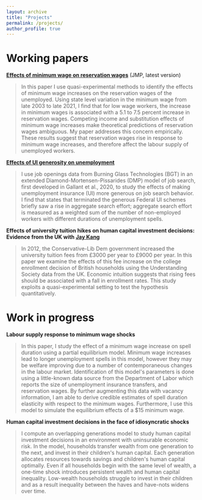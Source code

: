 ```yaml
---
layout: archive
title: "Projects"
permalink: /projects/
author_profile: true
---
```


# Working papers

__[Effects of minimum wage on reservation wages](/files/research_projects/JMP/JMP_draft.pdf)__ (JMP, latest version)

> In this paper I use quasi-experimental methods to identify the effects of minimum wage increases on the reservation wages of the unemployed. Using state level variation in the minimum wage from late 2003 to late 2021, I find that for low wage workers, the increase in minimum wages is associated with a 5.1 to 7.5 percent increase in reservation wages. Competing income and substitution effects of minimum wage increases make theoretical predictions of reservation wages ambiguous. My paper addresses this concern empirically. These results suggest that reservation wages rise in response to minimum wage increases, and therefore affect the labour supply of unemployed workers.

__[Effects of UI generosity on unemployment](/files/research_projects/SYP/fnl_drft.pdf)__

> I use job openings data from Burning Glass Technologies (BGT) in an extended Diamond-Mortensen-Pissarides (DMP) model of job search, first developed in Gallant et al., 2020, to study the effects of making unemployment insurance (UI) more generous on job search behavior. I find that states that terminated the generous Federal UI schemes briefly saw a rise in aggregate search effort; aggregate search effort is measured as a weighted sum of the number of non-employed workers with different durations of unemployment spells.

__Effects of university tuition hikes on human capital investment decisions: Evidence from the UK with [Jay Kang](https://www.hyunjaekang.com/)__

> In 2012, the Conservative-Lib Dem government increased the university tuition fees from £3000 per year to £9000 per year. In this paper we examine the effects of this fee increase on the college enrollment decision of British households using the Understanding Society data from the UK. Economic intuition suggests that rising fees should be associated with a fall in enrollment rates. This study exploits a quasi-experimental setting to test the hypothesis quantitatively. 

# Work in progress

__Labour supply response to minimum wage shocks__

> In this paper, I study the effect of a minimum wage increase on spell duration using a partial equilibrium model. Minimum wage increases lead to longer unemployment spells in this model, however they may be welfare improving due to a number of contemporaneous changes in the labour market. Identification of this model's parameters is done using a little-known data source from the Department of Labor which reports the size of unemployment insurance transfers, and reservation wages. By further augmenting this data with vacancy information, I am able to derive credible estimates of spell duration elasticity with respect to the minimum wages. Furthermore, I use this model to simulate the equilibrium effects of a \$15 minimum wage.

__Human capital investment decisions in the face of idiosyncratic shocks__

> I compute an overlapping generations model to study human capital investment decisions in an environment with uninsurable economic risk. In the model, households transfer wealth from one generation to the next, and invest in their children's human capital. Each generation allocates resources towards savings and children's human capital optimally. Even if all households begin with the same level of wealth, a one-time shock introduces persistent wealth and human capital inequality. Low-wealth households struggle to invest in their children and as a result inequality between the haves and have-nots widens over time. 

<!--
## Selected Peer-Reviewed Papers

{% for post in site.selected reversed %}
  {% include archive-single-research.html %}
{% endfor %}

## Other Publications

{% for post in site.research reversed %}
  {% include archive-single-research.html %}
{% endfor %}

## Working Papers

{% for post in site.workingpapers reversed %}
  {% include archive-single-research.html %}
{% endfor %} -->
